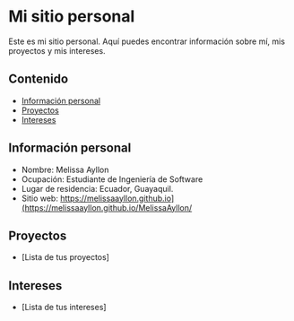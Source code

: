 # Mi sitio personal
Este es mi sitio personal. Aquí puedes encontrar información sobre mí, mis
proyectos y mis intereses.
## Contenido
* [Información personal](#información-personal)
* [Proyectos](#proyectos)
* [Intereses](#intereses)
## Información personal
* Nombre: Melissa Ayllon
* Ocupación: Estudiante de Ingeniería de Software
* Lugar de residencia: Ecuador, Guayaquil.
* Sitio web: https://melissaayllon.github.io](https://melissaayllon.github.io/MelissaAyllon/
## Proyectos
* [Lista de tus proyectos]
## Intereses
* [Lista de tus intereses]

